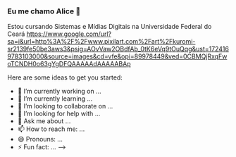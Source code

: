 
### Eu me chamo Alice :dizzy:
Estou cursando Sistemas e Mídias Digitais na Universidade Federal do Ceará
https://www.google.com/url?sa=i&url=http%3A%2F%2Fwww.pixilart.com%2Fart%2Fkuromi-sr2139fe50be3aws3&psig=AOvVaw2OBdfAb_0tK6eVq9tOuQqg&ust=1724169783103000&source=images&cd=vfe&opi=89978449&ved=0CBMQjRxqFwoTCNDH0o63gYgDFQAAAAAdAAAAABAp


Here are some ideas to get you started:

- 🔭 I’m currently working on ...
- 🌱 I’m currently learning ...
- 👯 I’m looking to collaborate on ...
- 🤔 I’m looking for help with ...
- 💬 Ask me about ...
- 📫 How to reach me: ...
- 😄 Pronouns: ...
- ⚡ Fun fact: ...
-->
